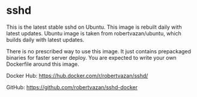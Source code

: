 # sshd

This is the latest stable sshd on Ubuntu. This image is rebuilt daily with latest updates. Ubuntu image is taken from robertvazan/ubuntu, which builds daily with latest updates.

There is no prescribed way to use this image. It just contains prepackaged binaries for faster server deploy. You are expected to write your own Dockerfile around this image.

Docker Hub: https://hub.docker.com/r/robertvazan/sshd/

GitHub: https://github.com/robertvazan/sshd-docker
